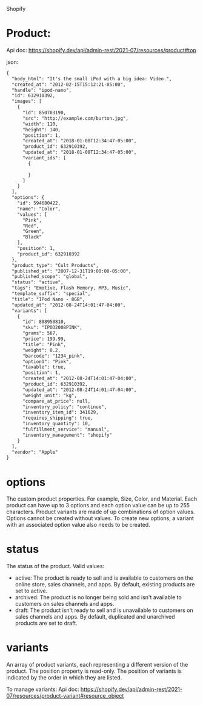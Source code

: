 Shopify

# Product:
Api doc: https://shopify.dev/api/admin-rest/2021-07/resources/product#top

json:

```xml
{
  "body_html": "It's the small iPod with a big idea: Video.",
  "created_at": "2012-02-15T15:12:21-05:00",
  "handle": "ipod-nano",
  "id": 632910392,
  "images": [
    {
      "id": 850703190,
      "src": "http://example.com/burton.jpg",
      "width": 110,
      "height": 140,
      "position": 1,
      "created_at": "2018-01-08T12:34:47-05:00",
      "product_id": 632910392,
      "updated_at": "2018-01-08T12:34:47-05:00",
      "variant_ids": [
        {
          
        }
      ]
    }
  ],
  "options": {
    "id": 594680422,
    "name": "Color",
    "values": [
      "Pink",
      "Red",
      "Green",
      "Black"
    ],
    "position": 1,
    "product_id": 632910392
  },
  "product_type": "Cult Products",
  "published_at": "2007-12-31T19:00:00-05:00",
  "published_scope": "global",
  "status": "active",
  "tags": "Emotive, Flash Memory, MP3, Music",
  "template_suffix": "special",
  "title": "IPod Nano - 8GB",
  "updated_at": "2012-08-24T14:01:47-04:00",
  "variants": [
    {
      "id": 808950810,
      "sku": "IPOD2008PINK",
      "grams": 567,
      "price": 199.99,
      "title": "Pink",
      "weight": 0.2,
      "barcode": "1234_pink",
      "option1": "Pink",
      "taxable": true,
      "position": 1,
      "created_at": "2012-08-24T14:01:47-04:00",
      "product_id": 632910392,
      "updated_at": "2012-08-24T14:01:47-04:00",
      "weight_unit": "kg",
      "compare_at_price": null,
      "inventory_policy": "continue",
      "inventory_item_id": 341629,
      "requires_shipping": true,
      "inventory_quantity": 10,
      "fulfillment_service": "manual",
      "inventory_management": "shopify"
    }
  ],
  "vendor": "Apple"
}
```
# options
The custom product properties. For example, Size, Color, and Material. Each product can have up to 3 options and each option value can be up to 255 characters. Product variants are made of up combinations of option values. Options cannot be created without values. To create new options, a variant with an associated option value also needs to be created.

# status
The status of the product. Valid values:
- active: The product is ready to sell and is available to customers on the online store, sales channels, and apps. By default, existing products are set to active.
- archived: The product is no longer being sold and isn't available to customers on sales channels and apps.
- draft: The product isn't ready to sell and is unavailable to customers on sales channels and apps. By default, duplicated and unarchived products are set to draft.

# variants
An array of product variants, each representing a different version of the product.
The position property is read-only. The position of variants is indicated by the order in which they are listed.

To manage variants: 
Api doc: https://shopify.dev/api/admin-rest/2021-07/resources/product-variant#resource_object
